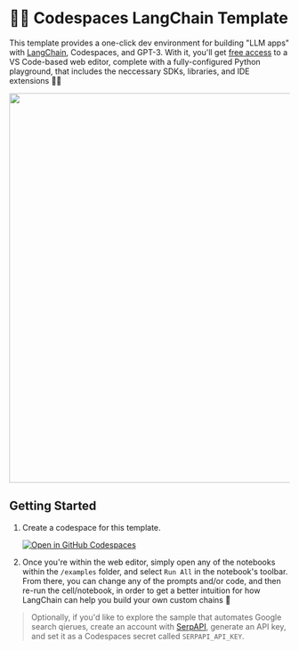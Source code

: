 # 🦜🔗 Codespaces LangChain Template

This template provides a one-click dev environment for building "LLM apps" with [LangChain](https://github.com/hwchase17/langchain), Codespaces, and GPT-3. With it, you'll get [free access](https://github.blog/changelog/2022-11-09-codespaces-for-free-and-pro-accounts/) to a VS Code-based web editor, complete with a fully-configured Python playground, that includes the neccessary SDKs, libraries, and IDE extensions 🐱‍💻

<img width="700px" src="https://user-images.githubusercontent.com/116461/214455181-bee24f04-3ad1-4269-ad1f-3428a3e860ea.png" />

## Getting Started

1. Create a codespace for this template.

    [![Open in GitHub Codespaces](https://github.com/codespaces/badge.svg)](https://codespaces.new/bdmac/codespaces-langchain?resume=1)

1. Once you're within the web editor, simply open any of the notebooks within the `/examples` folder, and select `Run All` in the notebook's toolbar. From there, you can change any of the prompts and/or code, and then re-run the cell/notebook, in order to get a better intuition for how LangChain can help you build your own custom chains 🚀

> Optionally, if you'd like to explore the sample that automates Google search qierues, create an account with [SerpAPI](https://serpapi.com/), generate an API key, and set it as a Codespaces secret called `SERPAPI_API_KEY`.
